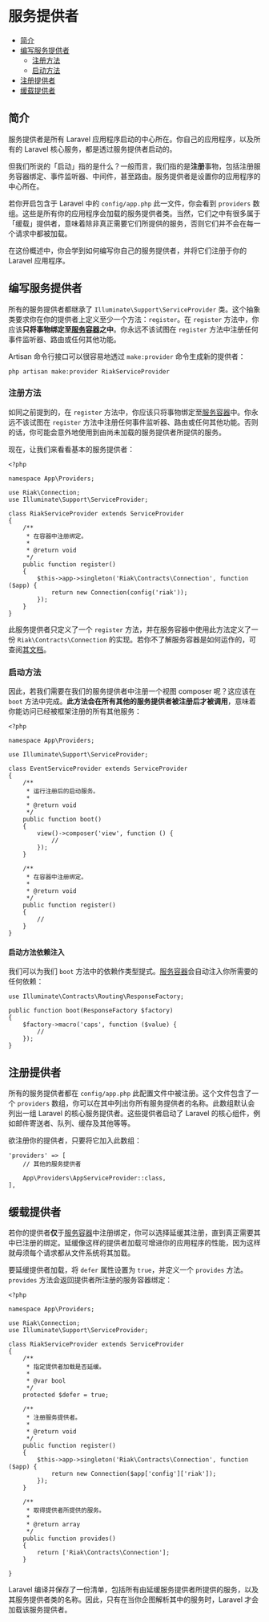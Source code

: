 # 服务提供者

- [简介](#introduction)
- [编写服务提供者](#writing-service-providers)
    - [注册方法](#the-register-method)
    - [启动方法](#the-boot-method)
- [注册提供者](#registering-providers)
- [缓载提供者](#deferred-providers)

<a name="introduction"></a>
## 简介

服务提供者是所有 Laravel 应用程序启动的中心所在。你自己的应用程序，以及所有的 Laravel 核心服务，都是透过服务提供者启动的。

但我们所说的「启动」指的是什么？一般而言，我们指的是**注册**事物，包括注册服务容器绑定、事件监听器、中间件，甚至路由。服务提供者是设置你的应用程序的中心所在。

若你开启包含于 Laravel 中的 `config/app.php` 此一文件，你会看到 `providers` 数组。这些是所有你的应用程序会加载的服务提供者类。当然，它们之中有很多属于「缓载」提供者，意味着除非真正需要它们所提供的服务，否则它们并不会在每一个请求中都被加载。

在这份概述中，你会学到如何编写你自己的服务提供者，并将它们注册于你的 Laravel 应用程序。

<a name="writing-service-providers"></a>
## 编写服务提供者

所有的服务提供者都继承了 `Illuminate\Support\ServiceProvider` 类。这个抽象类要求你在你的提供者上定义至少一个方法：`register`。在 `register` 方法中，你应该**只将事物绑定至[服务容器](/docs/{{version}}/container)之中**。你永远不该试图在 `register` 方法中注册任何事件监听器、路由或任何其他功能。

Artisan 命令行接口可以很容易地透过 `make:provider` 命令生成新的提供者：

    php artisan make:provider RiakServiceProvider

<a name="the-register-method"></a>
### 注册方法

如同之前提到的，在 `register` 方法中，你应该只将事物绑定至[服务容器](/docs/{{version}}/container)中。你永远不该试图在 `register` 方法中注册任何事件监听器、路由或任何其他功能。否则的话，你可能会意外地使用到由尚未加载的服务提供者所提供的服务。

现在，让我们来看看基本的服务提供者：

    <?php

    namespace App\Providers;

    use Riak\Connection;
    use Illuminate\Support\ServiceProvider;

    class RiakServiceProvider extends ServiceProvider
    {
        /**
         * 在容器中注册绑定。
         *
         * @return void
         */
        public function register()
        {
            $this->app->singleton('Riak\Contracts\Connection', function ($app) {
                return new Connection(config('riak'));
            });
        }
    }

此服务提供者只定义了一个 `register` 方法，并在服务容器中使用此方法定义了一份 `Riak\Contracts\Connection` 的实现。若你不了解服务容器是如何运作的，可查阅[其文档](/docs/{{version}}/container)。

<a name="the-boot-method"></a>
### 启动方法

因此，若我们需要在我们的服务提供者中注册一个视图 composer 呢？这应该在 `boot` 方法中完成。**此方法会在所有其他的服务提供者被注册后才被调用**，意味着你能访问已经被框架注册的所有其他服务：

    <?php

    namespace App\Providers;

    use Illuminate\Support\ServiceProvider;

    class EventServiceProvider extends ServiceProvider
    {
        /**
         * 运行注册后的启动服务。
         *
         * @return void
         */
        public function boot()
        {
            view()->composer('view', function () {
                //
            });
        }

        /**
         * 在容器中注册绑定。
         *
         * @return void
         */
        public function register()
        {
            //
        }
    }

#### 启动方法依赖注入

我们可以为我们 `boot` 方法中的依赖作类型提式。[服务容器](/docs/{{version}}/container)会自动注入你所需要的任何依赖：

    use Illuminate\Contracts\Routing\ResponseFactory;

    public function boot(ResponseFactory $factory)
    {
        $factory->macro('caps', function ($value) {
            //
        });
    }

<a name="registering-providers"></a>
## 注册提供者

所有的服务提供者都在 `config/app.php` 此配置文件中被注册。这个文件包含了一个 `providers` 数组，你可以在其中列出你所有服务提供者的名称。此数组默认会列出一组 Laravel 的核心服务提供者。这些提供者启动了 Laravel 的核心组件，例如邮件寄送者、队列、缓存及其他等等。

欲注册你的提供者，只要将它加入此数组：

    'providers' => [
        // 其他的服务提供者

        App\Providers\AppServiceProvider::class,
    ],

<a name="deferred-providers"></a>
## 缓载提供者

若你的提供者**仅**于[服务容器](/docs/{{version}}/container)中注册绑定，你可以选择延缓其注册，直到真正需要其中已注册的绑定。延缓像这样的提供者加载可增进你的应用程序的性能，因为这样就毋须每个请求都从文件系统将其加载。

要延缓提供者加载，将 `defer` 属性设置为 `true`，并定义一个 `provides` 方法。`provides` 方法会返回提供者所注册的服务容器绑定：

    <?php

    namespace App\Providers;

    use Riak\Connection;
    use Illuminate\Support\ServiceProvider;

    class RiakServiceProvider extends ServiceProvider
    {
        /**
         * 指定提供者加载是否延缓。
         *
         * @var bool
         */
        protected $defer = true;

        /**
         * 注册服务提供者。
         *
         * @return void
         */
        public function register()
        {
            $this->app->singleton('Riak\Contracts\Connection', function ($app) {
                return new Connection($app['config']['riak']);
            });
        }

        /**
         * 取得提供者所提供的服务。
         *
         * @return array
         */
        public function provides()
        {
            return ['Riak\Contracts\Connection'];
        }

    }

Laravel 编译并保存了一份清单，包括所有由延缓服务提供者所提供的服务，以及其服务提供者类的名称。因此，只有在当你企图解析其中的服务时，Laravel 才会加载该服务提供者。
